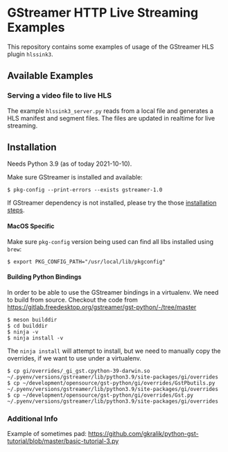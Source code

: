 # GStreamer HTTP Live Streaming Examples

This repository contains some examples of usage of the GStreamer HLS plugin `hlssink3`.

## Available Examples

### Serving a video file to live HLS

The example `hlssink3_server.py` reads from a local file and generates a HLS manifest and segment files. The files are
updated in realtime for live streaming.

## Installation

Needs Python 3.9 (as of today 2021-10-10).

Make sure GStreamer is installed and available:
```
$ pkg-config --print-errors --exists gstreamer-1.0
```

If GStreamer dependency is not installed, please try the those
[installation steps](https://gitlab.freedesktop.org/gstreamer/gstreamer-rs/-/blob/068b078edfa4f2f10e1824b41548c965b710626d/gstreamer/README.md#installation).

#### MacOS Specific
Make sure `pkg-config` version being used can find all libs installed using `brew`:
```
$ export PKG_CONFIG_PATH="/usr/local/lib/pkgconfig"
```

#### Building Python Bindings
In order to be able to use the GStreamer bindings in a virtualenv. We need to build from source.
Checkout the code from https://gitlab.freedesktop.org/gstreamer/gst-python/-/tree/master
```
$ meson builddir
$ cd builddir
$ ninja -v
$ ninja install -v
```

The `ninja install` will attempt to install, but we need to manually copy the overrides, if we want to use under a virtualenv.
```
$ cp gi/overrides/_gi_gst.cpython-39-darwin.so ~/.pyenv/versions/gstreamer/lib/python3.9/site-packages/gi/overrides
$ cp ~/development/opensource/gst-python/gi/overrides/GstPbutils.py ~/.pyenv/versions/gstreamer/lib/python3.9/site-packages/gi/overrides
$ cp ~/development/opensource/gst-python/gi/overrides/Gst.py ~/.pyenv/versions/gstreamer/lib/python3.9/site-packages/gi/overrides
```

### Additional Info

Example of sometimes pad: https://github.com/gkralik/python-gst-tutorial/blob/master/basic-tutorial-3.py
